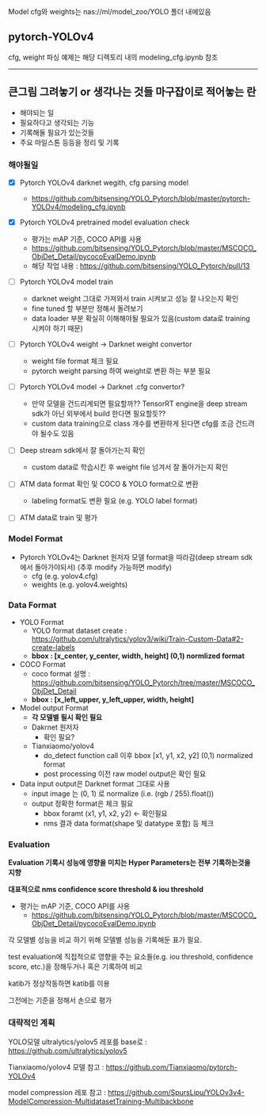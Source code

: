 Model cfg와 weights는 nas://ml/model_zoo/YOLO 폴더 내에있음

## pytorch-YOLOv4
cfg, weight 파싱 예제는 해당 디렉토리 내의 modeling_cfg.ipynb 참조

-------------------------------

## 큰그림 그려놓기 or 생각나는 것들 마구잡이로 적어놓는 란

- 해야되는 일
- 필요하다고 생각되는 기능
- 기록해둘 필요가 있는것들
- 주요 마일스톤 등등을 정리 및 기록

### 해야될일
- [x] Pytorch YOLOv4 darknet wegith, cfg parsing model
    - https://github.com/bitsensing/YOLO_Pytorch/blob/master/pytorch-YOLOv4/modeling_cfg.ipynb
- [x] Pytorch YOLOv4 pretrained model evaluation check
    - 평가는 mAP 기준, COCO API를 사용
    - https://github.com/bitsensing/YOLO_Pytorch/blob/master/MSCOCO_ObjDet_Detail/pycocoEvalDemo.ipynb
    - 해당 작업 내용 : https://github.com/bitsensing/YOLO_Pytorch/pull/13
- [ ] Pytorch YOLOv4 model train
    - darknet weight 그대로 가져와서 train 시켜보고 성능 잘 나오는지 확인
    - fine tuned 할 부분만 정해서 돌려보기
    - data loader 부분 확실히 이해해야될 필요가 있음(custom data로 training 시켜야 하기 때문)
- [ ] Pytorch YOLOv4 weight -> Darknet weight convertor
    - weight file format 체크 필요
    - pytorch weight parsing 하여 weight로 변환 하는 부분 필요
- [ ] Pytorch YOLOv4 model -> Darknet .cfg convertor?
    - 만약 모델을 건드리게되면 필요할까?? TensorRT engine을 deep stream sdk가 아닌 외부에서 build 한다면 필요할듯??
    - custom data training으로 class 개수를 변환하게 된다면 cfg를 조금 건드려야 될수도 있음
- [ ] Deep stream sdk에서 잘 돌아가는지 확인
    - custom data로 학습시킨 후 weight file 넘겨서 잘 돌아가는지 확인

- [ ] ATM data format 확인 및 COCO & YOLO format으로 변환
    - labeling format도 변환 필요 (e.g. YOLO label format)
- [ ] ATM data로 train 및 평가

### Model Format
- Pytorch YOLOv4는 Darknet 원저자 모델 format을 따라감(deep stream sdk에서 돌아가야되서) (추후 modify 가능하면 modify)
    - cfg (e.g. yolov4.cfg)
    - weights (e.g. yolov4.weights)

### Data Format
- YOLO Format
    - YOLO format dataset create : https://github.com/ultralytics/yolov3/wiki/Train-Custom-Data#2-create-labels
    - **bbox : [x_center, y_center, width, height] (0,1) normlized format**
- COCO Format
    - coco format 설명 : https://github.com/bitsensing/YOLO_Pytorch/tree/master/MSCOCO_ObjDet_Detail
    - **bbox : [x_left_upper, y_left_upper, width, height]**
- Model output Format
    - **각 모델별 필시 확인 필요**
    - Dakrnet 원저자
        - 확인 필요?
    - Tianxiaomo/yolov4
        - do_detect function call 이후 bbox [x1, y1, x2, y2] (0,1) normalized format
        - post processing 이전 raw model output은 확인 필요
- Data input output은 Darknet format 그대로 사용
    - input image 는 (0, 1) 로 normalize (i.e. (rgb / 255).float())
    - output 정확한 format은 체크 필요
        - bbox foramt (x1, y1, x2, y2) <- 확인필요
        - nms 결과 data format(shape 및 datatype 포함) 등 체크 

### Evaluation
**Evaluation 기록시 성능에 영향을 미치는 Hyper Parameters는 전부 기록하는것을 지향**

**대표적으로 nms confidence score threshold & iou threshold**

- 평가는 mAP 기준, COCO API를 사용
    - https://github.com/bitsensing/YOLO_Pytorch/blob/master/MSCOCO_ObjDet_Detail/pycocoEvalDemo.ipynb

각 모델별 성능을 비교 하기 위해 모델별 성능을 기록해둔 표가 필요.

test evaluation에 직접적으로 영향을 주는 요소들(e.g. iou threshold, confidence score, etc.)을 정해두거나 혹은 기록하여 비교

katib가 정상작동하면 katib를 이용

그전에는 기준을 정해서 손으로 평가

### 대략적인 계획
YOLO모델 ultralytics/yolov5 레포를 base로 : https://github.com/ultralytics/yolov5

Tianxiaomo/yolov4 모델 참고 : https://github.com/Tianxiaomo/pytorch-YOLOv4

model compression 레포 참고  : https://github.com/SpursLipu/YOLOv3v4-ModelCompression-MultidatasetTraining-Multibackbone
